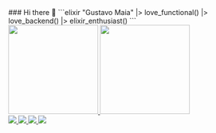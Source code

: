 <header>
<link rel="stylesheet" href="https://cdn.jsdelivr.net/gh/devicons/devicon@v2.14.0/devicon.min.css">
</header>
### Hi there 👋
```elixir
"Gustavo Maia"
|> love_functional()
|> love_backend()
|> elixir_enthusiast()
```
<div>
  <a href="https://github.com/gustavopmaia">
  <img height="180em" src="https://github-readme-stats.vercel.app/api?username=gustavopmaia&show_icons=true&theme=tokyonight&include_all_commits=true&count_private=false"/>
  <img height="180em" src="https://github-readme-stats.vercel.app/api/top-langs/?username=gustavopmaia&layout=compact&langs_count=8&theme=tokyonight"/>
</div>
  
<img src="https://cdn.jsdelivr.net/gh/devicons/devicon/icons/haskell/haskell-original.svg" />
<img src="https://cdn.jsdelivr.net/gh/devicons/devicon/icons/c/c-original.svg" />
<img src="https://cdn.jsdelivr.net/gh/devicons/devicon/icons/elixir/elixir-original.svg" />
<i class="devicon-rust-plain colored"></i>
<i class="devicon-phoenix-plain colored"></i>
<img src="https://cdn.jsdelivr.net/gh/devicons/devicon/icons/postgresql/postgresql-original.svg" />

